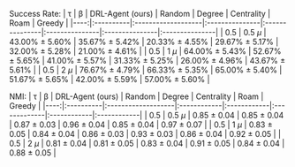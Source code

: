 Success Rate:
|   τ | β         | DRL-Agent (ours)   | Random         | Degree         | Centrality     | Roam           | Greedy         |
|----:|:----------|:-------------------|:---------------|:---------------|:---------------|:---------------|:---------------|
| 0.5 | 0.5 $\mu$ | 43.00% ± 5.60%     | 35.67% ± 5.42% | 20.33% ± 4.55% | 29.67% ± 5.17% | 32.00% ± 5.28% | 21.00% ± 4.61% |
| 0.5 | 1 $\mu$   | 64.00% ± 5.43%     | 52.67% ± 5.65% | 41.00% ± 5.57% | 31.33% ± 5.25% | 26.00% ± 4.96% | 43.67% ± 5.61% |
| 0.5 | 2 $\mu$   | 76.67% ± 4.79%     | 66.33% ± 5.35% | 65.00% ± 5.40% | 51.67% ± 5.65% | 42.00% ± 5.59% | 57.00% ± 5.60% |


NMI:
|   τ | β         | DRL-Agent (ours)   | Random      | Degree      | Centrality   | Roam        | Greedy      |
|----:|:----------|:-------------------|:------------|:------------|:-------------|:------------|:------------|
| 0.5 | 0.5 $\mu$ | 0.85 ± 0.04        | 0.85 ± 0.04 | 0.87 ± 0.03 | 0.96 ± 0.04  | 0.85 ± 0.04 | 0.97 ± 0.07 |
| 0.5 | 1 $\mu$   | 0.83 ± 0.05        | 0.84 ± 0.04 | 0.86 ± 0.03 | 0.93 ± 0.03  | 0.86 ± 0.04 | 0.92 ± 0.05 |
| 0.5 | 2 $\mu$   | 0.81 ± 0.04        | 0.81 ± 0.05 | 0.83 ± 0.04 | 0.91 ± 0.05  | 0.84 ± 0.04 | 0.88 ± 0.05 |
